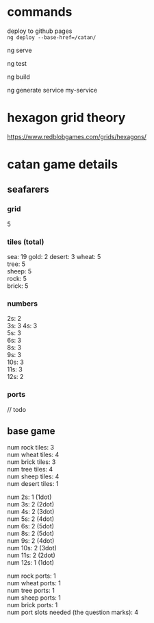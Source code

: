 # commands

deploy to github pages  
`
ng deploy --base-href=/catan/
`

ng serve

ng test 

ng build

ng generate service my-service

# hexagon grid theory
https://www.redblobgames.com/grids/hexagons/  


# catan game details

## seafarers
### grid
5
### tiles (total)
sea: 19
gold: 2
desert: 3
wheat: 5  
tree: 5  
sheep: 5  
rock: 5  
brick: 5  
### numbers
2s: 2  
3s: 3
4s: 3   
5s: 3   
6s: 3   
8s: 3   
9s: 3   
10s: 3   
11s: 3   
12s: 2  
### ports
// todo

## base game 
num rock tiles: 3  
num wheat tiles: 4  
num brick tiles: 3  
num tree tiles: 4  
num sheep tiles: 4  
num desert tiles: 1

num 2s: 1 (1dot)  
num 3s: 2 (2dot)  
num 4s: 2 (3dot)  
num 5s: 2 (4dot)  
num 6s: 2 (5dot)  
num 8s: 2 (5dot)  
num 9s: 2 (4dot)  
num 10s: 2 (3dot)  
num 11s: 2 (2dot)  
num 12s: 1 (1dot)

num rock ports: 1  
num wheat ports: 1  
num tree ports: 1  
num sheep ports: 1  
num brick ports: 1  
num port slots needed (the question marks): 4
